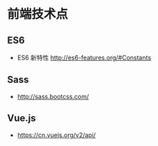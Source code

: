 # 前端技术点


## ES6
* ES6 新特性 http://es6-features.org/#Constants



## Sass
* http://sass.bootcss.com/


## Vue.js
* https://cn.vuejs.org/v2/api/